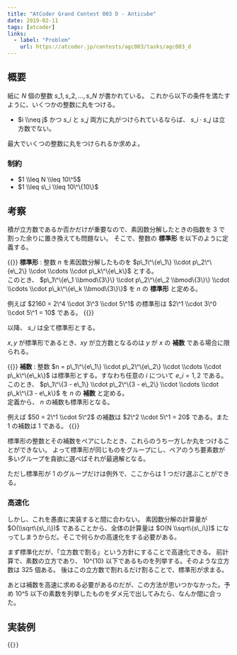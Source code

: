 ```yaml
---
title: "AtCoder Grand Contest 003 D - Anticube"
date: 2019-02-11
tags: [atcoder]
links:
  - label: "Problem"
    url: https://atcoder.jp/contests/agc003/tasks/agc003_d
---
```


## 概要

紙に $N$ 個の整数 $s\_1, s\_2, \dots, s\_N$ が書かれている。
これから以下の条件を満たすように、いくつかの整数に丸をつける。

- $i \\neq j$ かつ $s\_i$ と $s\_j$ 両方に丸がつけられているならば、 $s\_i \cdot s\_j$ は立方数でない。

最大でいくつの整数に丸をつけられるか求めよ。

### 制約

- $1 \\leq N \\leq 10\^5$
- $1 \\leq s\_i \\leq 10\^\{10\}$

## 考察

積が立方数であるか否かだけが重要なので、素因数分解したときの指数を 3 で割った余りに置き換えても問題ない。
そこで、整数の **標準形** を以下のように定義する。

{{<framed>}}
**標準形**
: 整数 $n$ を素因数分解したものを $p\_1\^\{e\_1\} \\cdot p\_2\^\{e\_2\} \\cdot \\cdots \\cdot p\_k\^\{e\_k\}$ とする。  
このとき、 $p\_1\^\{e\_1 \\bmod\{3\}\} \\cdot p\_2\^\{e\_2 \\bmod\{3\}\} \\cdot \\cdots \\cdot p\_k\^\{e\_k \\bmod\{3\}\}$ を $n$ の **標準形** と定める。

例えば $2160 = 2\^4 \\cdot 3\^3 \\cdot 5\^1$ の標準形は $2\^1 \\cdot 3\^0 \\cdot 5\^1 = 10$ である。
{{</framed>}}

以降、 $s\_i$ は全て標準形とする。

$x, y$ が標準形であるとき、$xy$ が立方数となるのは $y$ が $x$ の **補数** である場合に限られる。

{{<framed>}}
**補数**
: 整数 $n = p\_1\^\{e\_1\} \\cdot p\_2\^\{e\_2\} \\cdot \\cdots \\cdot p\_k\^\{e\_k\}$ は標準形とする。すなわち任意の $i$ について $e\_i = 1, 2$ である。
このとき、 $p\_1\^\{3 - e\_1\} \\cdot p\_2\^\{3 - e\_2\} \\cdot \\cdots \\cdot p\_k\^\{3 - e\_k\}$ を $n$ の **補数** と定める。  
定義から、 $n$ の補数も標準形となる。

例えば $50 = 2\^1 \\cdot 5\^2$ の補数は $2\^2 \\cdot 5\^1 = 20$ である。また $1$ の補数は $1$ である。
{{</framed>}}

標準形の整数とその補数をペアにしたとき、これらのうち一方しか丸をつけることができない。
よって標準形が同じものをグループにし、ペアのうち要素数が多いグループを貪欲に選べばそれが最適解となる。

ただし標準形が $1$ のグループだけは例外で、ここからは 1 つだけ選ぶことができる。

### 高速化

しかし、これを愚直に実装すると間に合わない。
素因数分解の計算量が $O(\\sqrt\{s\_i\})$ であることから、全体の計算量は $O(N \\sqrt\{s\_i\})$ になってしまうからだ。そこで何らかの高速化をする必要がある。

まず標準化だが、「立方数で割る」という方針にすることで高速化できる。
前計算で、素数の立方であり、 $10\^\{10\}$ 以下であるものを列挙する。そのような立方数は $325$ 個ある。
後はこの立方数で割れるだけ割ることで、標準形が求まる。

あとは補数を高速に求める必要があるのだが、この方法が思いつかなかった。予め $10\^5$ 以下の素数を列挙したものをダメ元で出してみたら、なんか間に合った。

## 実装例

{{<code file="0.cpp" language="cpp">}}
